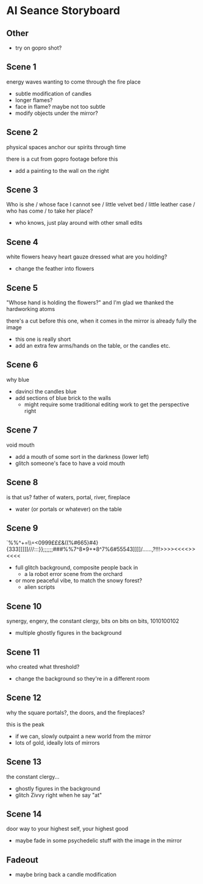 # AI Seance Storyboard

## Other

- try on gopro shot?

## Scene 1

energy waves wanting to come through the fire place

- subtle modification of candles
- longer flames?
- face in flame? maybe not too subtle
- modify objects under the mirror?

## Scene 2

physical spaces anchor our spirits through time

there is a cut from gopro footage before this

- add a painting to the wall on the right

## Scene 3

Who is she / whose face I cannot see / little velvet bed / little leather case / who has come / to take her place?

- who knows, just play around with other small edits

## Scene 4

white flowers heavy heart gauze dressed what are you holding?

- change the feather into flowers

## Scene 5

"Whose hand is holding the flowers?" and I'm glad we thanked the hardworking atoms

there's a cut before this one, when it comes in the mirror is already fully the image

- this one is really short
- add an extra few arms/hands on the table, or the candles etc.

## Scene 6

why blue

- davinci the candles blue
- add sections of blue brick to the walls
    - might require some traditional editing work to get the perspective right

## Scene 7

void mouth

- add a mouth of some sort in the darkness (lower left)
- glitch someone's face to have a void mouth

## Scene 8

is that us? father of waters, portal, river, fireplace

- water (or portals or whatever) on the table

## Scene 9

`%%^+=\\\\=<0999£££&((%#665}#4}{333]]]]]///:::}};;;;;;###%%7^8*9+*8^7%6#55543]]]]/…...,?!!!>>>><<<<>><<<<

- full glitch background, composite people back in
    - a la robot error scene from the orchard
- or more peaceful vibe, to match the snowy forest?
    - alien scripts

## Scene 10

synergy, engery, the constant clergy, bits on bits on bits, 1010100102

- multiple ghostly figures in the background

## Scene 11

who created what threshold?

- change the background so they're in a different room

## Scene 12

why the square portals?, the doors, and the fireplaces?

this is the peak

- if we can, slowly outpaint a new world from the mirror
- lots of gold, ideally lots of mirrors

## Scene 13

the constant clergy...

- ghostly figures in the background
- glitch Zivvy right when he say "at"

## Scene 14

door way to your highest self, your highest good

- maybe fade in some psychedelic stuff with the image in the mirror

## Fadeout

- maybe bring back a candle modification
